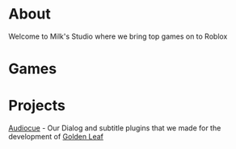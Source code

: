 # About

Welcome to Milk's Studio where we bring top games on to Roblox

# Games

# Projects

[Audiocue](https://github.com/milk-studio/Audiocue) - Our Dialog and subtitle plugins that we made for the development of [Golden Leaf](https://github.com/milk-studio/milk-studio-games#golden-leaf)

